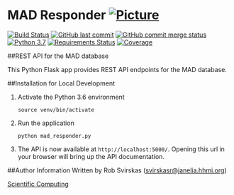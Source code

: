# MAD Responder [![Picture](https://raw.github.com/janelia-flyem/janelia-flyem.github.com/master/images/HHMI_Janelia_Color_Alternate_180x40.png)](http://www.janelia.org)

[![Build Status](https://travis-ci.org/janelia-flyem/mad-responder.svg?branch=master)](https://travis-ci.org/janelia-flyem/mad-responder)
[![GitHub last commit](https://img.shields.io/github/last-commit/google/skia.svg)](https://github.com/janelia-flyem/mad-responder)
[![GitHub commit merge status](https://img.shields.io/github/commit-status/badges/shields/master/5d4ab86b1b5ddfb3c4a70a70bd19932c52603b8c.svg)](https://github.com/janelia-flyem/mad-responder)
[![Python 3.7](https://img.shields.io/badge/python-3.7-blue.svg)](https://www.python.org/downloads/release/python-360/)
[![Requirements Status](https://requires.io/github/janelia-flyem/mad-responder/requirements.svg?branch=master)](https://requires.io/github/janelia-flyem/mad-responder/requirements/?branch=master)
[![Coverage](https://img.shields.io/codecov/c/github/janelia-flyem/mad-responder.svg)](https://codecov.io/gh/janelia-flyem/mad-responder)

##REST API for the MAD database

This Python Flask app provides REST API endpoints for the MAD database. 

##Installation for Local Development
1. Activate the Python 3.6 environment

    ```
    source venv/bin/activate
    ```

3. Run the application

    ```
    python mad_responder.py
    ```

4. The API is now available at `http://localhost:5000/`. Opening this url in your browser will bring up the API documentation.


##Author Information
Written by Rob Svirskas (<svirskasr@janelia.hhmi.org>)

[Scientific Computing](http://www.janelia.org/research-resources/computing-resources)  

